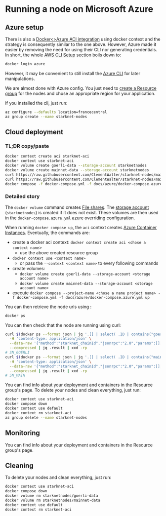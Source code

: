 # Running a node on Microsoft Azure

## Azure setup

There is also a [Docker<>Azure ACI integration](https://docs.docker.com/cloud/aci-integration/) using docker context and the strategy is consequently similar to the one above.
However, Azure made it easier by removing the need for using their CLI nor generating credentials. In short, the whole [AWS CLI Setup](#aws-cli-setup) section boils down to:

```bash
docker login azure
```

However, it may be convenient to still install the [Azure CLI](https://learn.microsoft.com/en-us/cli/azure/?view=azure-cli-latest) for later manipulations.

We are almost done with Azure config. You just need to [create a Resource group](https://portal.azure.com/?quickstart=true#create/Microsoft.ResourceGroup) for the nodes and chose an appropriate region for your application.

If you installed the cli, just run:

```bash
az configure --defaults location=francecentral
az group create --name starknet-nodes
```

## Cloud deployment

### TL;DR copy/paste

```bash
docker context create aci starknet-aci
docker context use starknet-aci
docker volume create goerli-data --storage-account starknetnodes
docker volume create mainnet-data --storage-account starknetnodes
curl https://raw.githubusercontent.com/ClementWalter/starknet-nodes/main/docker-compose.yml -o docker-compose.yml
curl https://raw.githubusercontent.com/ClementWalter/starknet-nodes/main/docs/azure/docker-compose.azure.yml -o docker-compose.azure.yml
docker compose -f docker-compose.yml -f docs/azure/docker-compose.azure.yml up
```

### Detailed story

The `docker volume` command creates [File shares](https://learn.microsoft.com/en-us/azure/storage/files/storage-files-introduction).
The [storage account](https://learn.microsoft.com/en-us/azure/storage/common/storage-account-overview) (`starknetnodes`) is created if it does not exist. These volumes are then used in the `docker-compose.azure.yml` azure overriding configuration.

When running `docker compose up`, the `aci` context creates [Azure Container Instances](https://azure.microsoft.com/en-us/products/container-instances).
Eventually, the commands are:

- create a docker aci context: `docker context create aci <chose a context name`>
  - use the above created resource group
- `docker context use <context name>`
  - or pass the `--context <context name>` to every following commands
- create volumes:
  - `docker volume create goerli-data --storage-account <storage account name>`
  - `docker volume create mainnet-data --storage-account <storage account name>`
- execute `docker compose --project-name <chose a name project name> -f docker-compose.yml -f docs/azure/docker-compose.azure.yml up`

You can then retrieve the node urls using :

```bash
docker ps
```

You can then check that the node are running using curl:

```bash
curl $(docker ps --format json | jq '.[] | select( .ID | contains("goerli") ) | .Ports[0]' -r | cut -d "-" -f 1) \
  -H 'content-type: application/json' \
  --data-raw '{"method":"starknet_chainId","jsonrpc":"2.0","params":[],"id":0}' \
  --compressed | jq .result | xxd -rp
# SN_GOERLI
curl $(docker ps --format json | jq '.[] | select( .ID | contains("mainnet") ) | .Ports[0]' -r | cut -d "-" -f 1) \
  -H 'content-type: application/json' \
  --data-raw '{"method":"starknet_chainId","jsonrpc":"2.0","params":[],"id":0}' \
  --compressed | jq .result | xxd -rp
# SN_MAIN
```

You can find info about your deployment and containers in the Resource group's page. To delete your nodes and clean everything, just run:

```bash
docker context use starknet-aci
docker compose down
docker context use default
docker context rm starknet-aci
az group delete --name starknet-nodes
```

## Monitoring

You can find info about your deployment and containers in the Resource group's page.

## Cleaning

To delete your nodes and clean everything, just run:

```bash
docker context use starknet-aci
docker compose down
docker volume rm starknetnodes/goerli-data
docker volume rm starknetnodes/mainnet-data
docker context use default
docker context rm starknet-aci
```
